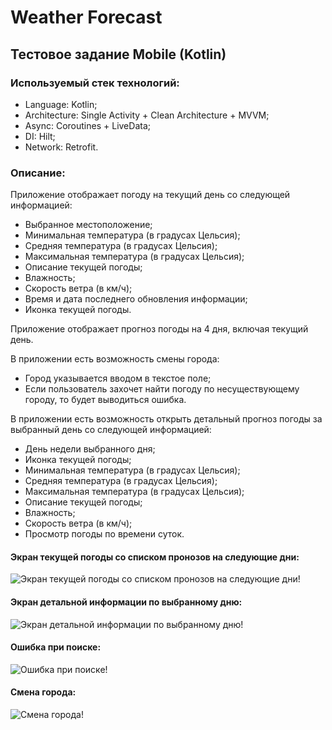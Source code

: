 # Weather Forecast

## Тестовое задание Mobile (Kotlin)

### Используемый стек технологий:

- Language: Kotlin;
- Architecture: Single Activity + Clean Architecture + MVVM;
- Async: Coroutines + LiveData;
- DI: Hilt;
- Network: Retrofit.

### Описание:

Приложение отображает погоду на текущий день со следующей информацией:
- Выбранное местоположение;
- Минимальная температура (в градусах Цельсия);
- Средняя температура (в градусах Цельсия);
- Максимальная температура (в градусах Цельсия);
- Описание текущей погоды;
- Влажность;
- Скорость ветра (в км/ч);
- Время и дата последнего обновления информации;
- Иконка текущей погоды.

Приложение отображает прогноз погоды на 4 дня, включая текущий день.

В приложении есть возможность смены города:
- Город указывается вводом в текстое поле;
- Если пользователь захочет найти погоду по несуществующему городу, то будет выводиться ошибка.

В приложении есть возможность открыть детальный прогноз погоды за выбранный день со следующей информацией:
- День недели выбранного дня;
- Иконка текущей погоды;
- Минимальная температура (в градусах Цельсия);
- Средняя температура (в градусах Цельсия);
- Максимальная температура (в градусах Цельсия);
- Описание текущей погоды;
- Влажность;
- Скорость ветра (в км/ч);
- Просмотр погоды по времени суток.

#### Экран текущей погоды со списком пронозов на следующие дни:
![Экран текущей погоды со списком пронозов на следующие дни!](/screenshots/current&forecast.jpg "Экран текущей погоды со списком пронозов на следующие дни")

#### Экран детальной информации по выбранному дню:
![Экран детальной информации по выбранному дню!](/screenshots/detail.jpg "Экран детальной информации по выбранному дню")

#### Ошибка при поиске:
![Ошибка при поиске!](/screenshots/error.jpg "Ошибка при поиске")

#### Смена города:
![Смена города!](/screenshots/search.jpg "Смена города")
